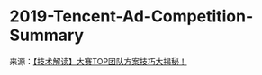 # 2019-Tencent-Ad-Competition-Summary

来源：[【技术解读】大赛TOP团队方案技巧大揭秘！](http://mp.weixin.qq.com/s?__biz=MzIzMzgzOTUxNA==&mid=2247484254&idx=1&sn=4e3264a6984c232deab1bfda4ada1e30&chksm=e8fecdabdf8944bdd11a5173fdc5ec00ebf69cc73441124d46239cdbf4d8cc4c3070d9cfcad6&mpshare=1&scene=24&srcid=0228pj3Vo2XuXBYM0NC1KWzB&sharer_sharetime=1582888782155&sharer_shareid=cf73766d75416031063a8bdd326d716e#rd)
